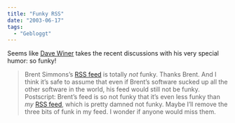 ```yaml
---
title: "Funky RSS"
date: "2003-06-17"
tags:
  - "Gebloggt"
---
```


Seems like [Dave Winer](http://scriptingnews.userland.com/backissues/2003/06/17#When:5:40:38AM "scripting news: funky") takes the recent discussions with his very special humor: so funky!

> Brent Simmons’s [RSS feed](http://inessential.com/xml/rss.xml) is totally _not_ funky. Thanks Brent. And I think it’s safe to assume that even if Brent’s software sucked up all the other software in the world, his feed would still not be funky. Postscript: Brent’s feed is so not funky that it’s even less funky than _my_ [RSS feed](http://www.scripting.com/rss.xml), which is pretty damned not funky. Maybe I’ll remove the three bits of funk in my feed. I wonder if anyone would miss them.

